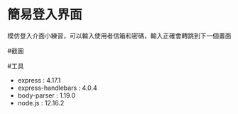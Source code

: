 # 簡易登入界面

模仿登入介面小練習，可以輸入使用者信箱和密碼，輸入正確會轉跳到下一個畫面

#截圖

#工具
- express : 4.17.1
- express-handlebars : 4.0.4
- body-parser : 1.19.0
- node.js : 12.16.2
